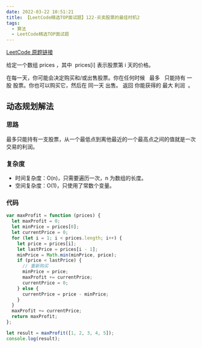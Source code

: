 ```yaml
---
date: 2022-03-22 10:51:21
title: 【LeetCode精选TOP面试题】122-买卖股票的最佳时机2
tags:
  - 算法
  - LeetCode精选TOP面试题
---
```


[LeetCode 原题链接](https://leetcode-cn.com/problems/best-time-to-buy-and-sell-stock-ii/)

给定一个数组 prices ，其中  prices[i] 表示股票第 i 天的价格。

在每一天，你可能会决定购买和/或出售股票。你在任何时候   最多   只能持有 一股 股票。你也可以购买它，然后在 同一天 出售。
返回 你能获得的 最大 利润  。


## 动态规划解法

### 思路

最多只能持有一支股票，从一个最低点到离他最近的一个最高点之间的值就是一次交易的利润。

### 复杂度

- 时间复杂度：O(n)，只需要遍历一次，n 为数组的长度。
- 空间复杂度：O(1)，只使用了常数个变量。

### 代码

```js
var maxProfit = function (prices) {
  let maxProfit = 0;
  let minPrice = prices[0];
  let currentPrice = 0;
  for (let i = 1; i < prices.length; i++) {
    let price = prices[i];
    let lastPrice = prices[i - 1];
    minPrice = Math.min(minPrice, price);
    if (price < lastPrice) {
      // 重新购买
      minPrice = price;
      maxProfit += currentPrice;
      currentPrice = 0;
    } else {
      currentPrice = price - minPrice;
    }
  }
  maxProfit += currentPrice;
  return maxProfit;
};

let result = maxProfit([1, 2, 3, 4, 5]);
console.log(result);
```